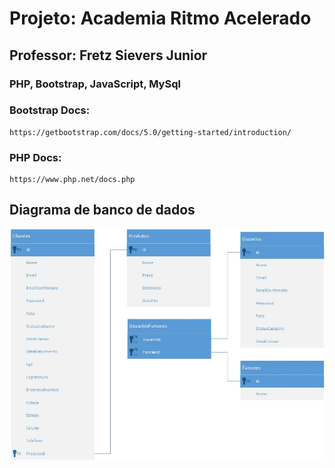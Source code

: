 # Projeto: Academia Ritmo Acelerado

## Professor: Fretz Sievers Junior

### PHP, Bootstrap, JavaScript, MySql

### Bootstrap Docs:
```
https://getbootstrap.com/docs/5.0/getting-started/introduction/
```

### PHP Docs:
```
https://www.php.net/docs.php
```

## Diagrama de banco de dados

<img src="ProjetoAcademia_Banco de Dados.jpg">